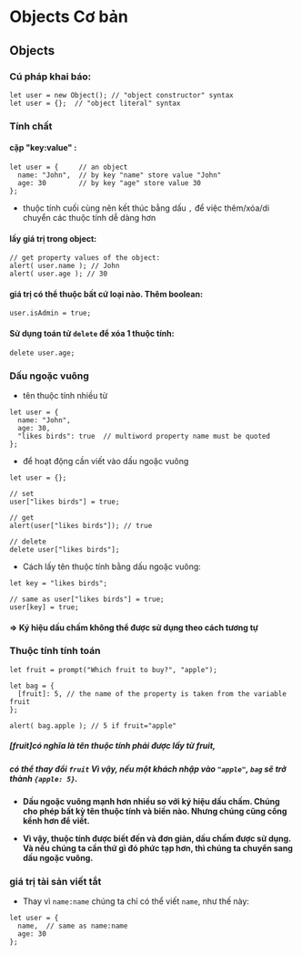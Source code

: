 # Objects Cơ bản

## Objects
### Cú pháp khai báo:
~~~
let user = new Object(); // "object constructor" syntax
let user = {};  // "object literal" syntax
~~~
### Tính chất
#### cặp "key:value" :
~~~
let user = {     // an object
  name: "John",  // by key "name" store value "John"
  age: 30        // by key "age" store value 30
};
~~~
* thuộc tính cuối cùng nên kết thúc bằng dấu `,` để việc thêm/xóa/di chuyển các thuộc tính dễ dàng hơn
#### lấy giá trị trong object:
~~~
// get property values of the object:
alert( user.name ); // John
alert( user.age ); // 30
~~~
#### giá trị có thể thuộc bất cứ loại nào. Thêm boolean:
~~~
user.isAdmin = true;
~~~
#### Sử dụng toán tử `delete` để xóa 1 thuộc tính:
~~~
delete user.age;
~~~

### Dấu ngoặc vuông
* tên thuộc tính nhiều từ
~~~
let user = {
  name: "John",
  age: 30,
  "likes birds": true  // multiword property name must be quoted
};
~~~

* để hoạt động cần viết vào dấu ngoặc vuông
~~~
let user = {};

// set
user["likes birds"] = true;

// get
alert(user["likes birds"]); // true

// delete
delete user["likes birds"];
~~~

* Cách lấy tên thuộc tính bằng dấu ngoặc vuông:
~~~
let key = "likes birds";

// same as user["likes birds"] = true;
user[key] = true;
~~~
#### => Ký hiệu dấu chấm không thể được sử dụng theo cách tương tự

### Thuộc tính tính toán
~~~
let fruit = prompt("Which fruit to buy?", "apple");

let bag = {
  [fruit]: 5, // the name of the property is taken from the variable fruit
};

alert( bag.apple ); // 5 if fruit="apple"
~~~
##### [fruit]có nghĩa là tên thuộc tính phải được lấy từ fruit,
##### có thể thay đổi `fruit` Vì vậy, nếu một khách nhập vào `"apple"`, `bag` sẽ trở thành `{apple: 5}`.

* **Dấu ngoặc vuông mạnh hơn nhiều so với ký hiệu dấu chấm. Chúng cho phép bất kỳ tên thuộc tính và biến nào. Nhưng chúng cũng cồng kềnh hơn để viết.**

* **Vì vậy, thuộc tính được biết đến và đơn giản, dấu chấm được sử dụng. Và nếu chúng ta cần thứ gì đó phức tạp hơn, thì chúng ta chuyển sang dấu ngoặc vuông.**

### giá trị tài sản viết tắt
* Thay vì `name:name` chúng ta chỉ có thể viết `name`, như thế này:
~~~
let user = {
  name,  // same as name:name
  age: 30
};
~~~